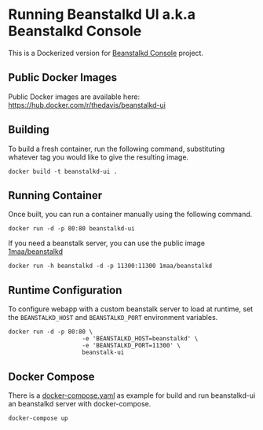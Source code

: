 # Running Beanstalkd UI a.k.a Beanstalkd Console

This is a Dockerized version for [Beanstalkd Console](https://github.com/ptrofimov/beanstalk_console) project.

## Public Docker Images

Public Docker images are available here: https://hub.docker.com/r/thedavis/beanstalkd-ui  

## Building

To build a fresh container, run the following command, substituting whatever tag you would like to give the resulting image.

```
docker build -t beanstalkd-ui .
```

## Running Container

Once built, you can run a container manually using the following command.

```
docker run -d -p 80:80 beanstalkd-ui
```

If you need a beanstalk server, you can use the public image [1maa/beanstalkd](https://hub.docker.com/r/1maa/beanstalkd)

```
docker run -h beanstalkd -d -p 11300:11300 1maa/beanstalkd
```

## Runtime Configuration

To configure webapp with a custom beanstalk server to load at runtime, set the `BEANSTALKD_HOST` and `BEANSTALKD_PORT` environment variables.

```
docker run -d -p 80:80 \					 
					 -e 'BEANSTALKD_HOST=beanstalkd' \
					 -e 'BEANSTALKD_PORT=11300' \
					 beanstalk-ui
```

## Docker Compose

There is a [docker-compose.yaml](docker-compose.yaml) as example for build and run beanstalkd-ui an beanstalkd server with docker-compose.

```
docker-compose up
```
